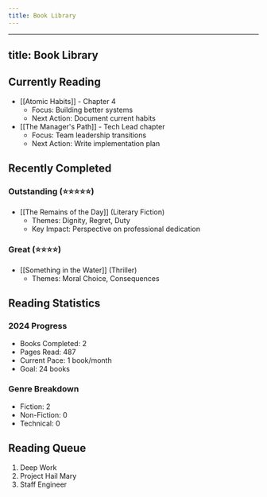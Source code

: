 ```yaml
---
title: Book Library
---
```


---
title: Book Library
---

## Currently Reading

- [[Atomic Habits]] - Chapter 4
  - Focus: Building better systems
  - Next Action: Document current habits
- [[The Manager's Path]] - Tech Lead chapter
  - Focus: Team leadership transitions
  - Next Action: Write implementation plan

## Recently Completed

### Outstanding (⭐⭐⭐⭐⭐)

- [[The Remains of the Day]] (Literary Fiction)
  - Themes: Dignity, Regret, Duty
  - Key Impact: Perspective on professional dedication

### Great (⭐⭐⭐⭐)

- [[Something in the Water]] (Thriller)
  - Themes: Moral Choice, Consequences

## Reading Statistics

### 2024 Progress

- Books Completed: 2
- Pages Read: 487
- Current Pace: 1 book/month
- Goal: 24 books

### Genre Breakdown

- Fiction: 2
- Non-Fiction: 0
- Technical: 0

## Reading Queue

1. Deep Work
2. Project Hail Mary
3. Staff Engineer
